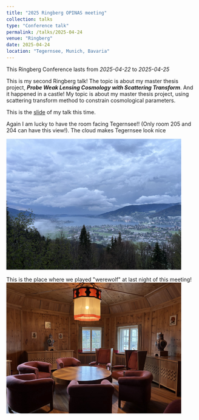 ```yaml
---
title: "2025 Ringberg OPINAS meeting"
collection: talks
type: "Conference talk"
permalink: /talks/2025-04-24
venue: "Ringberg"
date: 2025-04-24
location: "Tegernsee, Munich, Bavaria"
---
```


This Ringberg Conference lasts from *2025-04-22* to *2025-04-25*

This is my second Ringberg talk! The topic is about my master thesis project, _**Probe Weak Lensing Cosmology with Scattering Transform**_. And it happened in a castle! My topic is about my master thesis project, using scattering transform method to constrain cosmological parameters.  

This is the <a href="https://chen-sijin.github.io/Sijin-Chen.github.io/files/talk_slides/2025_Ringberg_talk.pdf" target="_blank">slide</a> of my talk this time. 


Again I am lucky to have the room facing Tegernsee!! (Only room 205 and 204 can have this view!). The cloud makes Tegernsee look nice

<img src="../images/2025-Ringberg-OPINAS-meeting/2025-Ringberg-Tegernsee.jpg"  style="zoom: 45%;" />

This is the place where we played "werewolf" at last night of this meeting!
<img src="../images/2025-Ringberg-OPINAS-meeting/2025-Ringberg-werewolf.jpg"  style="zoom: 45%;" />


